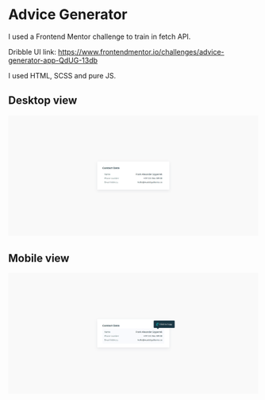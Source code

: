 # Advice Generator

I used a Frontend Mentor challenge to train in fetch API.

Dribble UI link: https://www.frontendmentor.io/challenges/advice-generator-app-QdUG-13db

I used HTML, SCSS and pure JS.

## Desktop view
<img src="https://github.com/AlbertoDeMaria/CopyToClipboard/blob/master/dist/img/start.png">

## Mobile view
<img src="https://github.com/AlbertoDeMaria/CopyToClipboard/blob/master/dist/img/click%20to%20copy.png?raw=true">